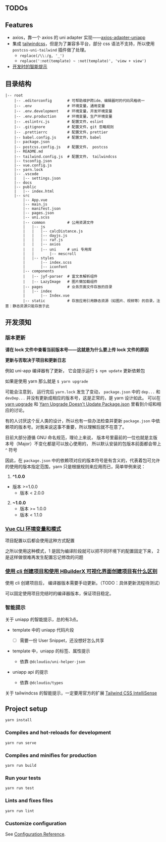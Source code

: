 ## TODOs

## Features

- axios，靠一个 axios 的 uni adapter 实现——[axios-adapter-uniapp](https://www.npmjs.com/package/axios-adapter-uniapp)
- 集成 [tailwindcss](https://tailwindcss.com/)，但是为了兼容多平台，部分 css 语法不支持，所以使用 `postcss-uni-tailwind` 插件做了处理。
  - `replace(/\\:/g, '_')`
  - `replace(':not(template) ~ :not(template)', 'view + view')`
- [开发时的智能提示](#智能提示)

## 目录结构

```
|-- root
    |-- .editorconfig       # 可帮助维护跨ide、编辑器时的代码风格统一
    |-- .env                # 环境变量，通用变量
    |-- .env.development    # 环境变量，开发环境变量
    |-- .env.production     # 环境变量，生产环境变量
    |-- .eslintrc.js        # 配置文件，eslint
    |-- .gitignore          # 配置文件，git 忽略规则
    |-- .prettierrc         # 配置文件，prettier
    |-- babel.config.js     # 配置文件，babel
    |-- package.json
    |-- postcss.config.js   # 配置文件， postcss
    |-- README.md
    |-- tailwind.config.js  # 配置文件， tailwindcss
    |-- tsconfig.json
    |-- vue.config.js
    |-- yarn.lock
    |-- .vscode
    |   |-- settings.json
    |-- docs
    |-- public
    |   |-- index.html
    |-- src
        |-- App.vue
        |-- main.js
        |-- manifest.json
        |-- pages.json
        |-- uni.scss
        |-- common          # 公用资源文件
        |   |-- js
        |   |   |-- calcDistance.js
        |   |   |-- dayjs.js
        |   |   |-- raf.js
        |   |   |-- axios
        |   |   |-- uni     # uni 专用库
        |   |       |-- mescroll
        |   |-- styles
        |       |-- index.scss
        |       |-- iconfont
        |-- components
        |   |-- jyf-parser  # 富文本解析组件
        |   |-- LazyImage   # 图片懒加载组件
        |-- pages           # 业务页面文件存放的目录
        |   |-- index
        |       |-- Index.vue
        |-- static          # 存放应用引用静态资源（如图片、视频等）的目录，注意：静态资源只能存放于此
```

## 开发须知

### 版本更新

**请在 lock 文件中查看当前版本号——这就是为什么要上传 lock 文件的原因**

**更新与否取决于项目和更新日志**

例如 uni-app 编译器有了更新， 它会提示运行 `$ npm update` 更新依赖包

如果是使用 yarn 那么就是 `$ yarn upgrade`

可能会注意到， 运行完后 `yarn.lock` 发生了变动， `package.json` 中的 `dep...` 和 `devDep...` 并没有更新成相应的版本号，这是正常的，是 yarn 设计如此。 可以在 [yarn upgrade](https://classic.yarnpkg.com/en/docs/cli/upgrade) 和 [Yarn Upgrade Doesn't Update Package.json](https://github.com/yarnpkg/yarn/issues/3266) 里看到介绍和相应的讨论。

有的人讨厌这个反人类的设计，所以也有一些办法检查并更新 `package.json` 中依赖项的版本号。对我来说这事不重要，所以理解后就不在意了。

目前大部分遵循 GNU 命名规范，理论上来说， 版本号里最前的一位也就是主版本号（Major）不变化都是可以放心使用的， 所以默认安装的包版本前面都会带上 `^` 符号

因此，在 `package.json` 中的依赖项对应的版本符号是有含义的，代表着包可允许的使用的版本指定范围，yarn 只是根据规则来应用而已，简单举例来说：

1. **^1.0.0**

- 版本 >=1.0.0
  - 版本 < 2.0.0

2. **~1.0.0**
   - 版本 >= 1.0.0
   - 版本 < 1.1.0

### [Vue CLI 环境变量和模式](https://cli.vuejs.org/zh/guide/mode-and-env.html#%E7%8E%AF%E5%A2%83%E5%8F%98%E9%87%8F%E5%92%8C%E6%A8%A1%E5%BC%8F)

项目配置以后都会使用这种方式配置

之所以使用这种模式，1 是因为编译阶段就可以把不同环境下的配置固定下来， 2 是这样做很难再发生配置忘记修改的问题

### [使用 cli 创建项目和使用 HBuilderX 可视化界面创建项目有什么区别](https://uniapp.dcloud.net.cn/quickstart?id=%e4%bd%bf%e7%94%a8cli%e5%88%9b%e5%bb%ba%e9%a1%b9%e7%9b%ae%e5%92%8c%e4%bd%bf%e7%94%a8hbuilderx%e5%8f%af%e8%a7%86%e5%8c%96%e7%95%8c%e9%9d%a2%e5%88%9b%e5%bb%ba%e9%a1%b9%e7%9b%ae%e6%9c%89%e4%bb%80%e4%b9%88%e5%8c%ba%e5%88%ab)

使用 cli 创建项目后， 编译器版本需要手动更新。（TODO：具体更新流程待测试）

可以固定使用项目完结时的编译器版本，保证项目稳定。

### 智能提示

关于 uniapp 的智能提示，总的有3点。

- template 中的 uniapp 代码片段

  - [ ] 需要一份 User Snippet，还没想好怎么共享

- template 中，uniapp 的标签、属性提示
  - 依靠 `@dcloudio/uni-helper-json`
- uniapp api 的提示
  - 依靠 `@dcloudio/types`

关于 tailwindcss 的智能提示，一定要用官方的扩展 [Tailwind CSS IntelliSense](https://marketplace.visualstudio.com/items?itemName=bradlc.vscode-tailwindcss)

## Project setup

```
yarn install
```

### Compiles and hot-reloads for development

```
yarn run serve
```

### Compiles and minifies for production

```
yarn run build
```

### Run your tests

```
yarn run test
```

### Lints and fixes files

```
yarn run lint
```

### Customize configuration

See [Configuration Reference](https://cli.vuejs.org/config/).

